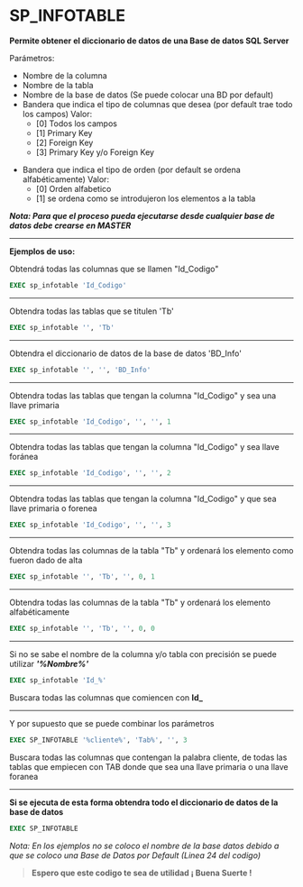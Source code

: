 # SP_INFOTABLE

**Permite obtener el diccionario de datos de una Base de datos SQL Server** 

Parámetros:

* Nombre de la columna
* Nombre de la tabla
* Nombre de la base de datos (Se puede colocar una BD por default)
* Bandera que indica el tipo de columnas que desea (por default trae todo los campos)
Valor:
   	 * [0] Todos los campos 
  	 * [1] Primary Key
  	 * [2] Foreign Key	
  	 * [3] Primary Key y/o Foreign Key	
+ Bandera que indica el tipo de orden (por default se ordena alfabéticamente) 
	Valor:
	* [0] Orden alfabetico 
	* [1] se ordena como se introdujeron los elementos a la tabla

**_Nota: Para que el proceso pueda ejecutarse desde cualquier base de datos debe crearse en MASTER_**
 
 ---
**Ejemplos de uso:**


Obtendrá todas las columnas que se llamen 
"Id_Codigo"

```sql
EXEC sp_infotable 'Id_Codigo'        	
```
---
Obtendra todas las tablas que se titulen 'Tb'
```sql
EXEC sp_infotable '', 'Tb'
```
---
Obtendra el diccionario de datos de la base de datos 'BD_Info'
```sql
EXEC sp_infotable '', '', 'BD_Info'
```
---
Obtendra todas las tablas que tengan la columna "Id_Codigo" y sea una llave primaria
```sql
EXEC sp_infotable 'Id_Codigo', '', '', 1	
```
---
Obtendra todas las tablas que tengan la columna "Id_Codigo" y sea llave foránea
```sql
EXEC sp_infotable 'Id_Codigo', '', '', 2
```
---
Obtendra todas las tablas que tengan la columna "Id_Codigo" y que sea llave primaria o forenea
```sql
EXEC sp_infotable 'Id_Codigo', '', '', 3
```
---
Obtendra todas las columnas de la tabla "Tb" y ordenará los elemento como fueron dado de alta
```sql
EXEC sp_infotable '', 'Tb', '', 0, 1		
```
---
Obtendra todas las columnas de la tabla "Tb" y ordenará los elemento alfabéticamente
```sql
EXEC sp_infotable '', 'Tb', '', 0, 0
```
 ---
Si no se sabe el nombre de la columna y/o tabla con precisión se puede utilizar **_'%Nombre%'_**
```sql
EXEC sp_infotable 'Id_%'		
```
Buscara todas las columnas que comiencen con **Id_** 

---
Y por supuesto que se puede combinar los parámetros
```sql
EXEC SP_INFOTABLE '%cliente%', 'Tab%', '', 3 
```
Buscara todas las columnas que contengan la palabra cliente, de todas las tablas que empiecen con TAB donde que sea una llave primaria o una llave foranea 

---

**Si se ejecuta de esta forma obtendra todo el diccionario de datos de la base de datos**

```sql
EXEC SP_INFOTABLE 
```

_Nota: 
En los ejemplos no se coloco el nombre de la base datos debido a que se coloco una Base de Datos por Default (Linea 24 del codigo)_


> **Espero que este codigo te sea de utilidad
¡ Buena Suerte !**